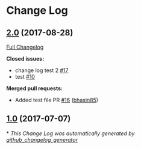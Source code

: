 # Change Log

## [2.0](https://github.com/bhasin85/aodn/tree/2.0) (2017-08-28)
[Full Changelog](https://github.com/bhasin85/aodn/compare/1.0...2.0)

**Closed issues:**

- change log test 2 [\#17](https://github.com/bhasin85/aodn/issues/17)
- test [\#10](https://github.com/bhasin85/aodn/issues/10)

**Merged pull requests:**

- Added test file PR [\#16](https://github.com/bhasin85/aodn/pull/16) ([bhasin85](https://github.com/bhasin85))

## [1.0](https://github.com/bhasin85/aodn/tree/1.0) (2017-07-07)


\* *This Change Log was automatically generated by [github_changelog_generator](https://github.com/skywinder/Github-Changelog-Generator)*